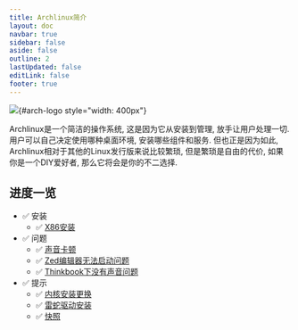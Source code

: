 ```yaml
---
title: Archlinux简介
layout: doc
navbar: true
sidebar: false
aside: false
outline: 2
lastUpdated: false
editLink: false
footer: true
---
```


<style>
#arch-logo {
    display: block;
    margin-left: auto;
    margin-right: auto;
    /* margin-bottom: 50px; */
}
</style>

![](/assets/os/linux/archlinux/aa55a8dc369c03b0c2e7c48337ee62b6.svg){#arch-logo style="width: 400px"}

Archlinux是一个简洁的操作系统, 这是因为它从安装到管理, 放手让用户处理一切. 用户可以自己决定使用哪种桌面环境, 安装哪些组件和服务. 但也正是因为如此, Archlinux相对于其他的Linux发行版来说比较繁琐, 但是繁琐是自由的代价, 如果你是一个DIY爱好者, 那么它将会是你的不二选择.

## 进度一览

- ✅️ 安装
    - ✅ [X86安装](/os/linux/archlinux/x86-install)
- ✅ 问题
    - ✅ [声音卡顿](/os/linux/archlinux/voice-frozen)
    - ✅ [Zed编辑器无法启动问题](/os/linux/archlinux/zed-cannot-start)
    - ✅ [Thinkbook下没有声音问题 ](/os/linux/archlinux/no-sound-under-thinkbook)
- ✅ 提示
    - ✅ [内核安装更换](/os/linux/archlinux/kernel-install)
    - ✅ [雷蛇驱动安装](/os/linux/archlinux/razer-driver)
    - ✅ [快照](/os/linux/archlinux/snapshots)
